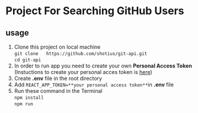 # Project For Searching GitHub Users
## usage
1. Clone this project on local machine <br>
   `git clone 	https://github.com/shotius/git-api.git` <br>
   `cd git-api`<br>
2. In order to run app you need to create your own **Personal Access Token** <br>
   (Instuctions to create your personal acces token is  [here](https://docs.github.com/en/free-pro-team@latest/github/authenticating-to-github/creating-a-personal-access-token))
3. Create **.env** file in the root directory
4. Add `REACT_APP_TOKEN=**your personal access token**`in **.env** file
5. Run these command in the Terminal <br>`npm install` <br> `npm run`
